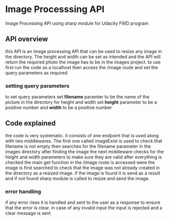 # Image Processsing API

Image Processing API using sharp module for Udacity FWD program

## API overview

this API is an image processing API that can be used to resize any image in the directory. The height and width can be set as intended and the API will return the required photo
the image has to be in the images project. to use first run the code as a localhost then access the /image route and set the query parameters as required

### setting query parameters

to set query parameters set **filename** paramter to be the name of the picture in the directory
for height and width set **height** parameter to be a positive number and **width** to be a positive number

## Code explained

the code is very systematic. it consists of one endpoint that is used along with two middlewares. The first one called imageExist is used to check that filename is not empty
then searches for the filename parameter in the images directory after finding the image the next middleware checks for the height and width parameters to make sure they are valid
after everything is checked the main get function in the /image route is accessed were the image is first searched to check that the image was not already created in the directory as
a resized image. if the image is found it is send as a result and if not found sharp module is called to resize and send the image.

### error handling

if any error rises it is handled and sent to the user as a response to ensure that the error is clear. in case of any invalid input the input is rejected and a clear message is sent
